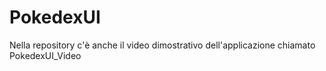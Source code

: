 # PokedexUI
Nella repository c'è anche il video dimostrativo dell'applicazione chiamato PokedexUI_Video
